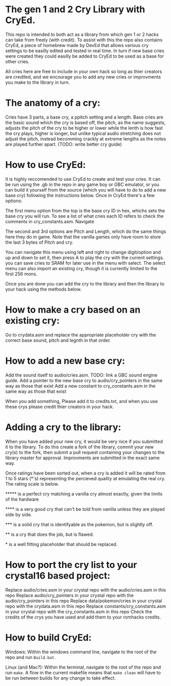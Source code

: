 # The gen 1 and 2 Cry Library with CryEd.

This repo is intended to both act as a library from which gen 1 or 2 hacks can take from freely (with credit). To assist with this the repo also contains CryEd, a piece of homebrew made by DevEd that allows various cry settings to be easilly edited and tested in real time. In turn if new base cries were created they could easilly be added to CryEd to be used as a base for other cries.

All cries here are free to include in your own hack so long as thier creators are credited, and we encourage you to add any new cries or improvments you make to the library in turn.

# The anatomy of a cry:

Cries have 3 parts, a base cry, a ppitch setting and a length. Base cries are the basic sound which the cry is based off, the pitch, as the name suggests, adjusts the pitch of the cry to be higher or lower while the lenth is how fast the cry plays, higher is longer, but unlike typical audio stretching does not adjust the pitch, instead becomming crackly at extreme lengths as the notes are played further apart. (TODO: write better cry guide)

# How to use CryEd:

It is highly reccomended to use CryEd to create and test your cries. It can be run using the .gb in the repo in any game boy or GBC emulator, or you can build it yourself from the source (which you will have to do to add a new base cry) following the instructions below. Once in CryEd there's a few options:

The first menu option from the top is the base cry ID in hex, whichs sets the base cry you will run. To see a list of what cries each ID refers to check the comments in cry_constants.asm. Navigate

The second and 3rd options are Pitch and Length, which do the same things here they do in game. Note that the vanilla games only have room to store the last 3 bytes of Pitch and cry.

You can navigate this menu using left and right to change digit/option and up and down to set it, then press A to play the cry with the current settings. you can save cries to SRAM for later use in the menu with select. The select menu can also import an existing cry, though it is currently limited to the first 256 mons.

Once you are done you can add the cry to the library and then the library to your hack using the methods below.

# How to make a cry based on an existing cry:

Go to crydata.asm and replace the appropriate placeholder cry with the correct base sound, pitch and legnth in that order.

# How to add a new base cry:

Add the sound itself to audio/cries.asm. TODO: link a GBC sound engine guide.
Add a pointer to the new base cry to audio/cry_pointers in the same way as those that exist
Add a new constant to cry_constants.asm in the same way as those that exist

When you add something, Please add it to credits.txt, and when you use these crys please credit thier creators in your hack.

# Adding a cry to the library:

When you have added your new cry, it would be very nice if you submitted it to the library. To do this create a fork of the library, commit your new cry(s) to the fork, then submit a pull request containing your changes to the library master for approval. Improvments are submitted in the exact same way. 

Once ratings have been sorted out, when a cry is added it will be rated from 1 to 5 stars (*'s) representing the percieved quality at emulating the real cry. The rating scale is below.

\***** is a perfect cry matching a vanilla cry almost exactly, given the limits of the hardware

\**** is a very good cry that can't be told from vanilla unless they are played side by side.

\*** is a solid cry that is identifyable as the pokemon, but is slightly off.

\** is a cry that does the job, but is flawed.

\* is a well fitting placeholder that should be replaced.

# How to port the cry list to your crystal16 based project:

Replace audio/cries.asm in your crystal repo with the audio/cries.asm in this repo
Replace audio/cry_pointers in your crystal repo with the audio/cry_pointers in this repo
Replace data/pokemon/cries in your crystal repo with the crydata.asm in this repo
Replace constants/cry_constants.asm in your crystal repo with the cry_constants.asm in this repo
Check the credits of the crys you have used and add them to your romhacks credits.

# How to build CryEd:

Windows: Within the windows command line, navigate to the root of the repo and run `Build.bat`.

Linux (and Mac?): Within the terminal, navigate to the root of the repo and run `make`. A flow in the current makefile means that `make clean` will have to be run between builds for any change to take effect.
